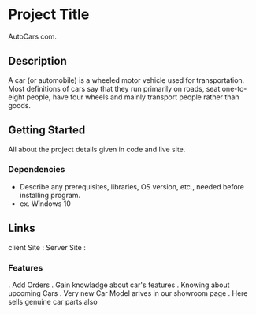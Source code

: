 

# Project Title

AutoCars com.

## Description

A car (or automobile) is a wheeled motor vehicle used for transportation. Most definitions of cars say that they run primarily on roads, seat one-to-eight people, have four wheels and mainly transport people rather than goods.

## Getting Started
All about the project details given in code and live site.

### Dependencies

* Describe any prerequisites, libraries, OS version, etc., needed before installing program.
* ex. Windows 10



## Links
client Site :
Server Site :


### Features
. Add Orders
. Gain knowladge about car's features
. Knowing about upcoming Cars
. Very new Car Model arives in our showroom page
. Here sells genuine car parts also